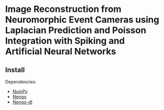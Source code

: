 # Image Reconstruction from Neuromorphic Event Cameras using Laplacian Prediction and Poisson Integration with Spiking and Artificial Neural Networks

## Install

Dependencies:

- [NumPy](https://www.numpy.org/)
- [Nengo](https://www.nengo.ai/)
- [Nengo-dl](https://www.nengo.ai/nengo-dl/)
